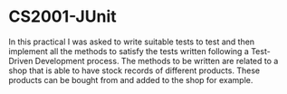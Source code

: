 # CS2001-JUnit
In this practical I was asked to write suitable tests to test and then implement all the methods to satisfy the tests written following a Test-Driven Development process. The methods to be written are related to a shop that is able to have stock records of different products. These products can be bought from and added to the shop for example.
